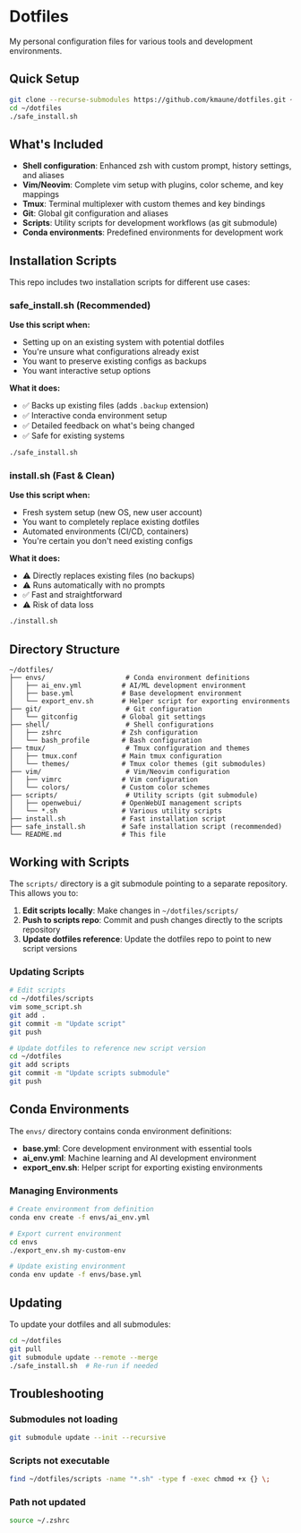 # Dotfiles

My personal configuration files for various tools and development environments.

## Quick Setup

```bash
git clone --recurse-submodules https://github.com/kmaune/dotfiles.git ~/dotfiles
cd ~/dotfiles
./safe_install.sh
```

## What's Included

- **Shell configuration**: Enhanced zsh with custom prompt, history settings, and aliases
- **Vim/Neovim**: Complete vim setup with plugins, color scheme, and key mappings
- **Tmux**: Terminal multiplexer with custom themes and key bindings
- **Git**: Global git configuration and aliases
- **Scripts**: Utility scripts for development workflows (as git submodule)
- **Conda environments**: Predefined environments for development work

## Installation Scripts

This repo includes two installation scripts for different use cases:

### safe_install.sh (Recommended)

**Use this script when:**
- Setting up on an existing system with potential dotfiles
- You're unsure what configurations already exist
- You want to preserve existing configs as backups
- You want interactive setup options

**What it does:**
- ✅ Backs up existing files (adds `.backup` extension)
- ✅ Interactive conda environment setup
- ✅ Detailed feedback on what's being changed
- ✅ Safe for existing systems

```bash
./safe_install.sh
```

### install.sh (Fast & Clean)

**Use this script when:**
- Fresh system setup (new OS, new user account)
- You want to completely replace existing dotfiles
- Automated environments (CI/CD, containers)
- You're certain you don't need existing configs

**What it does:**
- ⚠️ Directly replaces existing files (no backups)
- ⚠️ Runs automatically with no prompts
- ✅ Fast and straightforward
- ⚠️ Risk of data loss

```bash
./install.sh
```

## Directory Structure

```
~/dotfiles/
├── envs/                    # Conda environment definitions
│   ├── ai_env.yml          # AI/ML development environment
│   ├── base.yml            # Base development environment
│   └── export_env.sh       # Helper script for exporting environments
├── git/                     # Git configuration
│   └── gitconfig           # Global git settings
├── shell/                   # Shell configurations
│   ├── zshrc               # Zsh configuration
│   └── bash_profile        # Bash configuration
├── tmux/                    # Tmux configuration and themes
│   ├── tmux.conf           # Main tmux configuration
│   └── themes/             # Tmux color themes (git submodules)
├── vim/                     # Vim/Neovim configuration
│   ├── vimrc               # Vim configuration
│   └── colors/             # Custom color schemes
├── scripts/                 # Utility scripts (git submodule)
│   ├── openwebui/          # OpenWebUI management scripts
│   └── *.sh                # Various utility scripts
├── install.sh              # Fast installation script
├── safe_install.sh         # Safe installation script (recommended)
└── README.md               # This file
```

## Working with Scripts

The `scripts/` directory is a git submodule pointing to a separate repository. This allows you to:

1. **Edit scripts locally**: Make changes in `~/dotfiles/scripts/`
2. **Push to scripts repo**: Commit and push changes directly to the scripts repository
3. **Update dotfiles reference**: Update the dotfiles repo to point to new script versions

### Updating Scripts

```bash
# Edit scripts
cd ~/dotfiles/scripts
vim some_script.sh
git add .
git commit -m "Update script"
git push

# Update dotfiles to reference new script version
cd ~/dotfiles
git add scripts
git commit -m "Update scripts submodule"
git push
```

## Conda Environments

The `envs/` directory contains conda environment definitions:

- **base.yml**: Core development environment with essential tools
- **ai_env.yml**: Machine learning and AI development environment
- **export_env.sh**: Helper script for exporting existing environments

### Managing Environments

```bash
# Create environment from definition
conda env create -f envs/ai_env.yml

# Export current environment
cd envs
./export_env.sh my-custom-env

# Update existing environment
conda env update -f envs/base.yml
```

## Updating

To update your dotfiles and all submodules:

```bash
cd ~/dotfiles
git pull
git submodule update --remote --merge
./safe_install.sh  # Re-run if needed
```

## Troubleshooting

### Submodules not loading
```bash
git submodule update --init --recursive
```

### Scripts not executable
```bash
find ~/dotfiles/scripts -name "*.sh" -type f -exec chmod +x {} \;
```

### Path not updated
```bash
source ~/.zshrc
```

